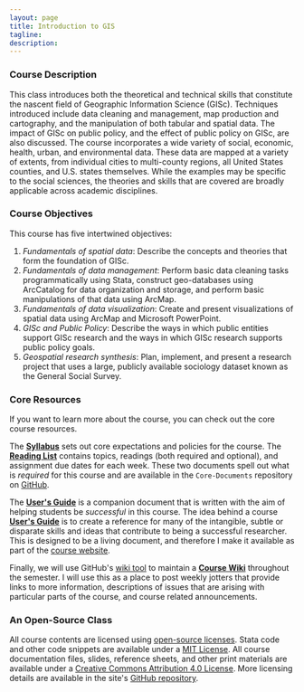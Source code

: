 ```yaml
---
layout: page
title: Introduction to GIS
tagline:
description:
---
```


### Course Description
This class introduces both the theoretical and technical skills that constitute the nascent field of Geographic Information Science (GISc). Techniques introduced include data cleaning and management, map production and cartography, and the manipulation of both tabular and spatial data. The impact of GISc on public policy, and the effect of public policy on GISc, are also discussed. The course incorporates a wide variety of social, economic, health, urban, and environmental data. These data are mapped at a variety of extents, from individual cities to multi-county regions, all United States counties, and U.S. states themselves. While the examples may be specific to the social sciences, the theories and skills that are covered are broadly applicable across academic disciplines.

### Course Objectives
This course has five intertwined objectives:

  1. *Fundamentals of spatial data*: Describe the concepts and theories that form the foundation of GISc.
  2. *Fundamentals of data management*: Perform basic data cleaning tasks programmatically using Stata, construct geo-databases using ArcCatalog for data organization and storage, and perform basic manipulations of that data using ArcMap.
  3. *Fundamentals of data visualization*: Create and present visualizations of spatial data using ArcMap and Microsoft PowerPoint.
  4. *GISc and Public Policy*: Describe the ways in which public entities support GISc research and the ways in which GISc research supports public policy goals.
  5. *Geospatial research synthesis*: Plan, implement, and present a research project that uses a large, publicly available sociology dataset known as the General Social Survey.

### Core Resources
If you want to learn more about the course, you can check out the core course resources.

The [**Syllabus**](https://github.com/slu-soc5650/Core-Documents/blob/master/syllabus.pdf) sets out core expectations and policies for the course. The [**Reading List**](https://github.com/slu-soc5650/Core-Documents/blob/master/reading-list.pdf) contains topics, readings (both required and optional), and assignment due dates for each week. These two documents spell out what is *required* for this course and are available in the `Core-Documents` repository on [GitHub](https://github.com/slu-soc5650).

The [**User's Guide**](pages/user-guide.html) is a companion document that is written with the aim of helping students be *successful* in this course. The idea behind a course [**User's Guide**](pages/user-guide.html) is to create a reference for many of the intangible, subtle or disparate skills and ideas that contribute to being a successful researcher. This is designed to be a living document, and therefore I make it available as part of the [course website](pages/user-guide.html).

Finally, we will use GitHub's [wiki tool](https://help.github.com/articles/about-github-wikis/) to maintain a [**Course Wiki**](https://github.com/slu-soc5050/Core-Documents/wiki) throughout the semester. I will use this as a place to post weekly jotters that provide links to more information, descriptions of issues that are arising with particular parts of the course, and course related announcements.

### An Open-Source Class
All course contents are licensed using [open-source licenses](https://en.wikipedia.org/wiki/Open-source_license). Stata code and other code snippets are available under a [MIT License](https://opensource.org/licenses/mit-license.php). All course documentation files, slides, reference sheets, and other print materials are available under a [Creative Commons Attribution 4.0 License](https://creativecommons.org/licenses/by/4.0/). More licensing details are available in the site's [GitHub repository](https://github.com/slu-soc5050/slu-soc5050.github.io).
